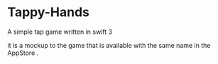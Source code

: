 # Tappy-Hands
A simple tap game written in swift 3

it is a mockup to the game that is available with the same name in the AppStore .
